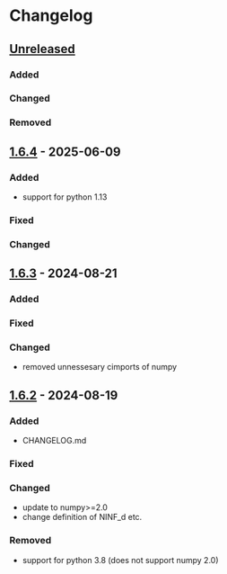 # Changelog


## [Unreleased]

### Added


### Changed


### Removed

## [1.6.4] - 2025-06-09

### Added
- support for python 1.13
### Fixed
### Changed

## [1.6.3] - 2024-08-21

### Added
### Fixed
### Changed
- removed unnessesary cimports of numpy

## [1.6.2] - 2024-08-19

### Added

- CHANGELOG.md

### Fixed

### Changed
- update to numpy>=2.0
- change definition of NINF_d etc.

### Removed
- support for python 3.8 (does not support numpy 2.0)



[unreleased]: https://github.com/MaxBo/cythonarrays/compare/v1.6.4...HEAD
[1.6.4]: https://github.com/MaxBo/cythonarrays/compare/v1.6.3...v1.6.4
[1.6.3]: https://github.com/MaxBo/cythonarrays/compare/v1.6.2...v1.6.3
[1.6.2]: https://github.com/MaxBo/cythonarrays/compare/v1.6.1...v1.6.2
[1.6.1]: https://github.com/MaxBo/cythonarrays/releases/tag/v1.6.1